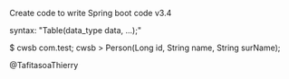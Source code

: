 Create code to write Spring boot code v3.4

syntax: "Table(data_type data, ...);"

$ cwsb com.test;
cwsb > Person(Long id, String name, String surName);


@TafitasoaThierry
